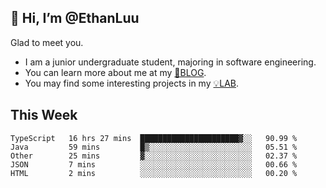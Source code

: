## 👋 Hi, I’m @EthanLuu

Glad to meet you.

- I am a junior undergraduate student, majoring in software engineering.
- You can learn more about me at my [📝BLOG](https://blog.ethanloo.top).
- You may find some interesting projects in my [💡LAB](https://lab.ethanloo.top).

## This Week
<!--START_SECTION:waka-->
```text
TypeScript   16 hrs 27 mins  ██████████████████████▓░░   90.99 % 
Java         59 mins         █▒░░░░░░░░░░░░░░░░░░░░░░░   05.51 % 
Other        25 mins         ▓░░░░░░░░░░░░░░░░░░░░░░░░   02.37 % 
JSON         7 mins          ░░░░░░░░░░░░░░░░░░░░░░░░░   00.66 % 
HTML         2 mins          ░░░░░░░░░░░░░░░░░░░░░░░░░   00.20 % 
```
<!--END_SECTION:waka-->
